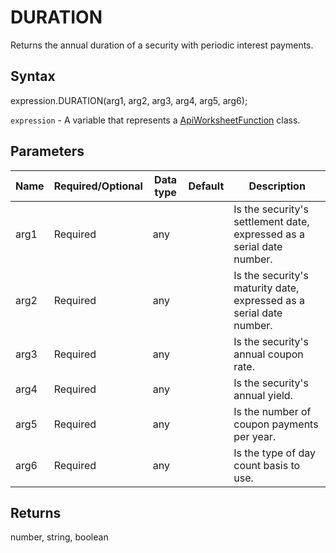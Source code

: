 # DURATION

Returns the annual duration of a security with periodic interest payments.

## Syntax

expression.DURATION(arg1, arg2, arg3, arg4, arg5, arg6);

`expression` - A variable that represents a [ApiWorksheetFunction](../ApiWorksheetFunction.md) class.

## Parameters

| **Name** | **Required/Optional** | **Data type** | **Default** | **Description** |
| ------------- | ------------- | ------------- | ------------- | ------------- |
| arg1 | Required | any |  | Is the security's settlement date, expressed as a serial date number. |
| arg2 | Required | any |  | Is the security's maturity date, expressed as a serial date number. |
| arg3 | Required | any |  | Is the security's annual coupon rate. |
| arg4 | Required | any |  | Is the security's annual yield. |
| arg5 | Required | any |  | Is the number of coupon payments per year. |
| arg6 | Required | any |  | Is the type of day count basis to use. |

## Returns

number, string, boolean